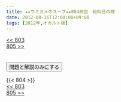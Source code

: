 ```yaml
---
title: ★★ウミガメのスープ★★804杯目　給料日の味
date: 2012-08-16T12:00:00+09:00
tags: [2012年,オカルト板]
---
```

<div class="th_left"><a href="../803"><< 803</a></div>
<div class="th_right"><a href="../805">805 >></a></div>
<br><br>
<script src="../../js/cupsoup.js"></script>
<form>
<input type="button" value="問題と解説のみにする" onClick="toggleCupsoup()">
</form>
{{< 804 >}}
<div class="th_left"><a href="../803"><< 803</a></div>
<div class="th_right"><a href="../805">805 >></a></div>